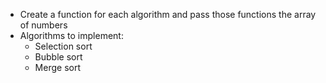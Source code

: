 - Create a function for each algorithm and pass those functions the array of numbers
- Algorithms to implement:
	- Selection sort
	- Bubble sort
	- Merge sort